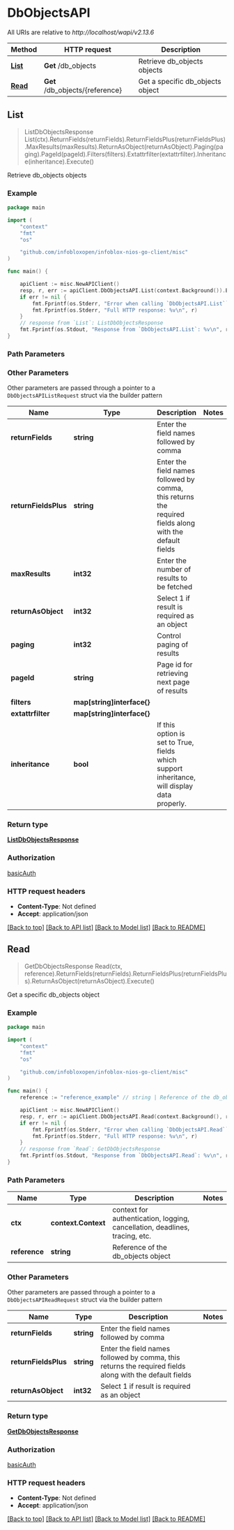 # DbObjectsAPI

All URIs are relative to *http://localhost/wapi/v2.13.6*

Method | HTTP request | Description
------------- | ------------- | -------------
[**List**](DbObjectsAPI.md#List) | **Get** /db_objects | Retrieve db_objects objects
[**Read**](DbObjectsAPI.md#Read) | **Get** /db_objects/{reference} | Get a specific db_objects object



## List

> ListDbObjectsResponse List(ctx).ReturnFields(returnFields).ReturnFieldsPlus(returnFieldsPlus).MaxResults(maxResults).ReturnAsObject(returnAsObject).Paging(paging).PageId(pageId).Filters(filters).Extattrfilter(extattrfilter).Inheritance(inheritance).Execute()

Retrieve db_objects objects



### Example

```go
package main

import (
	"context"
	"fmt"
	"os"

	"github.com/infobloxopen/infoblox-nios-go-client/misc"
)

func main() {

	apiClient := misc.NewAPIClient()
	resp, r, err := apiClient.DbObjectsAPI.List(context.Background()).Execute()
	if err != nil {
		fmt.Fprintf(os.Stderr, "Error when calling `DbObjectsAPI.List``: %v\n", err)
		fmt.Fprintf(os.Stderr, "Full HTTP response: %v\n", r)
	}
	// response from `List`: ListDbObjectsResponse
	fmt.Fprintf(os.Stdout, "Response from `DbObjectsAPI.List`: %v\n", resp)
}
```

### Path Parameters



### Other Parameters

Other parameters are passed through a pointer to a `DbObjectsAPIListRequest` struct via the builder pattern


Name | Type | Description  | Notes
------------- | ------------- | ------------- | -------------
**returnFields** | **string** | Enter the field names followed by comma | 
**returnFieldsPlus** | **string** | Enter the field names followed by comma, this returns the required fields along with the default fields | 
**maxResults** | **int32** | Enter the number of results to be fetched | 
**returnAsObject** | **int32** | Select 1 if result is required as an object | 
**paging** | **int32** | Control paging of results | 
**pageId** | **string** | Page id for retrieving next page of results | 
**filters** | **map[string]interface{}** |  | 
**extattrfilter** | **map[string]interface{}** |  | 
**inheritance** | **bool** | If this option is set to True, fields which support inheritance, will display data properly. | 

### Return type

[**ListDbObjectsResponse**](ListDbObjectsResponse.md)

### Authorization

[basicAuth](../README.md#basicAuth)

### HTTP request headers

- **Content-Type**: Not defined
- **Accept**: application/json

[[Back to top]](#) [[Back to API list]](../README.md#documentation-for-api-endpoints)
[[Back to Model list]](../README.md#documentation-for-models)
[[Back to README]](../README.md)


## Read

> GetDbObjectsResponse Read(ctx, reference).ReturnFields(returnFields).ReturnFieldsPlus(returnFieldsPlus).ReturnAsObject(returnAsObject).Execute()

Get a specific db_objects object



### Example

```go
package main

import (
	"context"
	"fmt"
	"os"

	"github.com/infobloxopen/infoblox-nios-go-client/misc"
)

func main() {
	reference := "reference_example" // string | Reference of the db_objects object

	apiClient := misc.NewAPIClient()
	resp, r, err := apiClient.DbObjectsAPI.Read(context.Background(), reference).Execute()
	if err != nil {
		fmt.Fprintf(os.Stderr, "Error when calling `DbObjectsAPI.Read``: %v\n", err)
		fmt.Fprintf(os.Stderr, "Full HTTP response: %v\n", r)
	}
	// response from `Read`: GetDbObjectsResponse
	fmt.Fprintf(os.Stdout, "Response from `DbObjectsAPI.Read`: %v\n", resp)
}
```

### Path Parameters


Name | Type | Description  | Notes
------------- | ------------- | ------------- | -------------
**ctx** | **context.Context** | context for authentication, logging, cancellation, deadlines, tracing, etc.
**reference** | **string** | Reference of the db_objects object | 

### Other Parameters

Other parameters are passed through a pointer to a `DbObjectsAPIReadRequest` struct via the builder pattern


Name | Type | Description  | Notes
------------- | ------------- | ------------- | -------------
**returnFields** | **string** | Enter the field names followed by comma | 
**returnFieldsPlus** | **string** | Enter the field names followed by comma, this returns the required fields along with the default fields | 
**returnAsObject** | **int32** | Select 1 if result is required as an object | 

### Return type

[**GetDbObjectsResponse**](GetDbObjectsResponse.md)

### Authorization

[basicAuth](../README.md#basicAuth)

### HTTP request headers

- **Content-Type**: Not defined
- **Accept**: application/json

[[Back to top]](#) [[Back to API list]](../README.md#documentation-for-api-endpoints)
[[Back to Model list]](../README.md#documentation-for-models)
[[Back to README]](../README.md)

